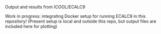Output and results from ICOOL/ECALC9

Work in progress: integrating Docker setup for running ECALC9 in this repository! (Present setup is local and outside this repo, but output files are included here for plotting)